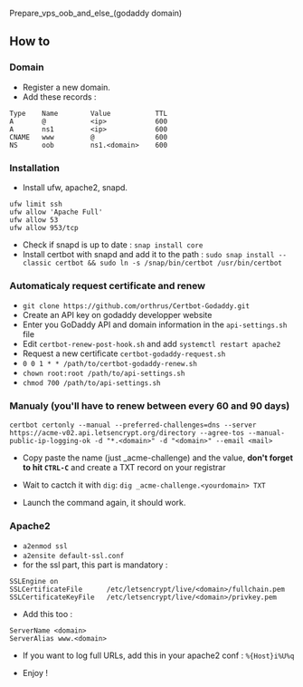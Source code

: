 Prepare_vps_oob_and_else_(godaddy domain)

## How to

### Domain

- Register a new domain.
- Add these records :
```
Type	Name		Value			TTL
A		@			<ip>			600	
A		ns1			<ip>			600	
CNAME	www			@				600	
NS		oob			ns1.<domain>	600	
```

### Installation

- Install ufw, apache2, snapd.

```
ufw limit ssh
ufw allow 'Apache Full'
ufw allow 53
ufw allow 953/tcp
```

- Check if snapd is up to date : `snap install core`
- Install certbot with snapd and add it to the path : `sudo snap install --classic certbot && sudo ln -s /snap/bin/certbot /usr/bin/certbot`

### Automaticaly request certificate and renew

- `git clone https://github.com/orthrus/Certbot-Godaddy.git`
- Create an API key on godaddy developper website
- Enter you GoDaddy API and domain information in the `api-settings.sh` file
- Edit `certbot-renew-post-hook.sh` and add `systemctl restart apache2`
- Request a new certificate `certbot-godaddy-request.sh`
- `0 0 1 * * /path/to/certbot-godaddy-renew.sh`
- `chown root:root /path/to/api-settings.sh`
- `chmod 700 /path/to/api-settings.sh`

### Manualy (you'll have to renew between every 60 and 90 days)

`certbot certonly --manual --preferred-challenges=dns --server https://acme-v02.api.letsencrypt.org/directory --agree-tos --manual-public-ip-logging-ok -d "*.<domain>" -d "<domain>" --email <mail>` 

- Copy paste the name (just _acme-challenge) and the value, **don't forget to hit `CTRL-C`** and create a TXT record on your registrar 

- Wait to cactch it with `dig`: `dig _acme-challenge.<yourdomain> TXT`

- Launch the command again, it should work. 

### Apache2

- `a2enmod ssl`
- `a2ensite default-ssl.conf`
- for the ssl part, this part is mandatory : 

```
SSLEngine on
SSLCertificateFile      /etc/letsencrypt/live/<domain>/fullchain.pem
SSLCertificateKeyFile   /etc/letsencrypt/live/<domain>/privkey.pem
```

- Add this too :
```
ServerName <domain>
ServerAlias www.<domain>
```

- If you want to log full URLs, add this in your apache2 conf : `%{Host}i%U%q`

- Enjoy !